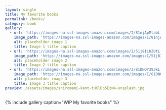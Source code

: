 ```yaml
---
layout: single
title: My favorite books
permalink: /books/
category: book
gallery:
  - url: 'https://images-na.ssl-images-amazon.com/images/I/81njApMtabL.jpg'
    image_path: 'https://images-na.ssl-images-amazon.com/images/I/81njApMtabL.jpg'
    alt: placeholder image 1
    title: Image 1 title caption
  - url: 'https://images-na.ssl-images-amazon.com/images/I/51j8IiHZUtL._SX329_BO1,204,203,200_.jpg'
    image_path: 'https://images-na.ssl-images-amazon.com/images/I/51j8IiHZUtL._SX329_BO1,204,203,200_.jpg'
    alt: placeholder image 2
    title: Image 2 title caption
  - url: 'https://images-na.ssl-images-amazon.com/images/I/81DNOY393kL.jpg'
    image_path: 'https://images-na.ssl-images-amazon.com/images/I/81DNOY393kL.jpg'
    alt: placeholder image 3
    title: Image 3 title caption
preview: /assets/images/shiromani-kant-tHKlDb5EzN4-unsplash.jpg
---
```



{% include gallery caption="WIP My favorite books" %}
